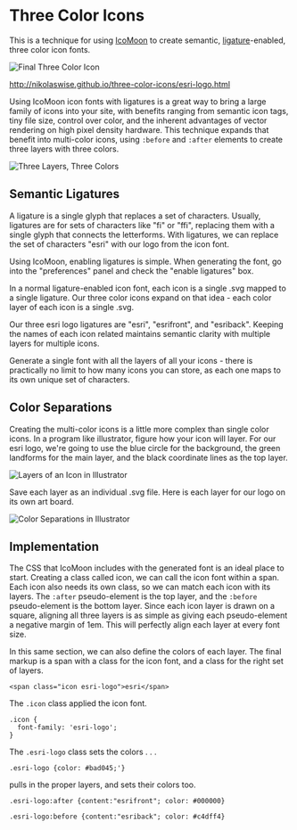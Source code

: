 # Three Color Icons
This is a technique for using [IcoMoon](http://icomoon.io/) to create semantic, [ligature](http://en.wikipedia.org/wiki/Typographic_ligature)-enabled, three color icon fonts.

![Final Three Color Icon](https://raw.github.com/nikolaswise/three-color-icons/master/images/final.png)

http://nikolaswise.github.io/three-color-icons/esri-logo.html

Using IcoMoon icon fonts with ligatures is a great way to bring a large family of icons into your site, with benefits ranging from semantic icon tags, tiny file size, control over color, and the inherent advantages of vector rendering on high pixel density hardware. This technique expands that benefit into multi-color icons, using ``:before`` and ``:after`` elements to create three layers with three colors. 

![Three Layers, Three Colors](https://raw.github.com/nikolaswise/three-color-icons/master/images/three-layers.png)

## Semantic Ligatures
A ligature is a single glyph that replaces a set of characters. Usually, ligatures are for sets of characters like "fi" or "ffi", replacing them with a single glyph that connects the letterforms. With ligatures, we can replace the set of characters "esri" with our logo from the icon font. 

Using IcoMoon, enabling ligatures is simple. When generating the font, go into the "preferences" panel and check the "enable ligatures" box. 

In a normal ligature-enabled icon font, each icon is a single .svg mapped to a single ligature. Our three color icons expand on that idea - each color layer of each icon is a single .svg. 

Our three esri logo ligatures are "esri", "esrifront", and "esriback". Keeping the names of each icon related maintains semantic clarity with multiple layers for multiple icons.

Generate a single font with all the layers of all your icons - there is practically no limit to how many icons you can store, as each one maps to its own unique set of characters. 

## Color Separations
Creating the multi-color icons is a little more complex than single color icons. In a program like illustrator, figure how your icon will layer. For our esri logo, we're going to use the blue circle for the background, the green landforms for the main layer, and the black coordinate lines as the top layer. 

![Layers of an Icon in Illustrator](https://raw.github.com/nikolaswise/three-color-icons/master/images/layers.png)

Save each layer as an individual .svg file. Here is each layer for our logo on its own art board.

![Color Separations in Illustrator](https://raw.github.com/nikolaswise/three-color-icons/master/images/separations.png)

## Implementation
The CSS that IcoMoon includes with the generated font is an ideal place to start. Creating a class called icon, we can call the icon font within a span. Each icon also needs its own class, so we can match each icon with its layers. The ``:after`` pseudo-element is the top layer, and the ``:before`` pseudo-element is the bottom layer. Since each icon layer is drawn on a square, aligning all three layers is as simple as giving each pseudo-element a negative margin of 1em. This will perfectly align each  layer at every font size.

In this same section, we can also define the colors of each layer. The final markup is a span with a class for the icon font, and a class for the right set of layers.

```
<span class="icon esri-logo">esri</span>	
```
The ``.icon`` class applied the icon font.
```
.icon {
  font-family: 'esri-logo';
}
```
The ``.esri-logo`` class sets the colors . . .
```
.esri-logo {color: #bad045;'}
```
pulls in the proper layers, and sets their colors too.
```
.esri-logo:after {content:"esrifront"; color: #000000}

.esri-logo:before {content:"esriback"; color: #c4dff4}
```
